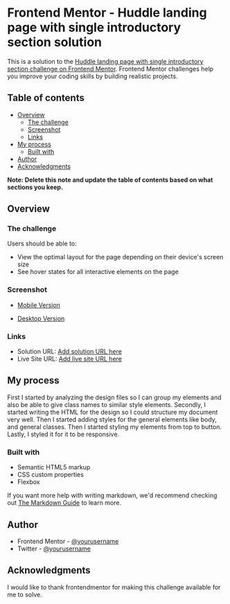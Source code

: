 # Frontend Mentor - Huddle landing page with single introductory section solution

This is a solution to the [Huddle landing page with single introductory section challenge on Frontend Mentor](https://www.frontendmentor.io/challenges/huddle-landing-page-with-a-single-introductory-section-B_2Wvxgi0). Frontend Mentor challenges help you improve your coding skills by building realistic projects.

## Table of contents

- [Overview](#overview)
  - [The challenge](#the-challenge)
  - [Screenshot](#screenshot)
  - [Links](#links)
- [My process](#my-process)
  - [Built with](#built-with)
- [Author](#author)
- [Acknowledgments](#acknowledgments)

**Note: Delete this note and update the table of contents based on what sections you keep.**

## Overview

### The challenge

Users should be able to:

- View the optimal layout for the page depending on their device's screen size
- See hover states for all interactive elements on the page

### Screenshot

- [Mobile Version](./screenshots/mobile.png)

- [Desktop Version](./screenshots/desktop.png)

### Links

- Solution URL: [Add solution URL here](https://www.frontendmentor.io/solutions/huddle-landing-page-with-a-single-introductory-section-6M9sLKViT-)
- Live Site URL: [Add live site URL here](https://waltob123.github.io/huddle-landing-page/)

## My process

First I started by analyzing the design files so I can group my elements and also be able to give class names to similar style elements.
Secondly, I started writing the HTML for the design so I could structure my document very well.
Then I started adding styles for the general elements like body, and general classes.
Then I started styling my elements from top to button.
Lastly, I styled it for it to be responsive.

### Built with

- Semantic HTML5 markup
- CSS custom properties
- Flexbox

If you want more help with writing markdown, we'd recommend checking out [The Markdown Guide](https://www.markdownguide.org/) to learn more.

## Author

<!-- - Website - [Add your name here](https://www.your-site.com) -->

- Frontend Mentor - [@yourusername](https://www.frontendmentor.io/profile/waltob123)
- Twitter - [@yourusername](https://www.twitter.com/kwasiAsamoah_)

## Acknowledgments

I would like to thank frontendmentor for making this challenge available for me to solve.
